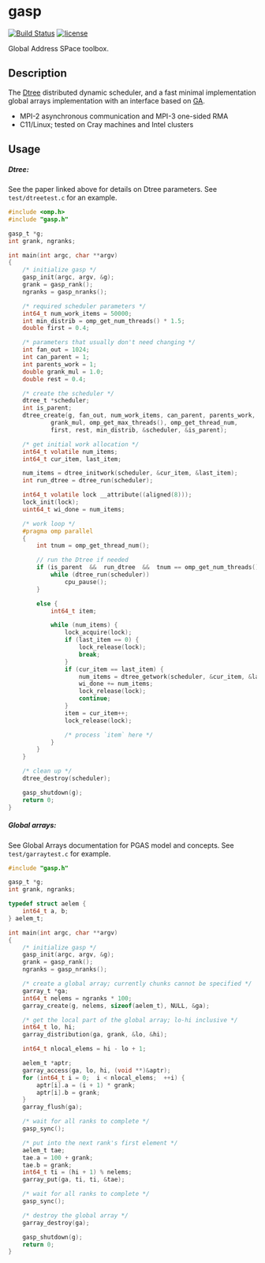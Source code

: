 gasp
====

[![Build Status](https://travis-ci.org/kpamnany/gasp.svg?branch=master)](https://travis-ci.org/kpamnany/gasp)
[![license](https://img.shields.io/github/license/mashape/apistatus.svg)](https://github.com/kpamnany/gasp/blob/master/LICENSE)

Global Address SPace toolbox.

## Description

The [Dtree](http://dx.doi.org/10.1007/978-3-319-20119-1_10) distributed dynamic scheduler, and a fast minimal implementation global
arrays implementation with an interface based on [GA](http://hpc.pnl.gov/globalarrays/index.shtml).

+ MPI-2 asynchronous communication and MPI-3 one-sided RMA
+ C11/Linux; tested on Cray machines and Intel clusters

## Usage

##### Dtree:

See the paper linked above for details on Dtree parameters. See `test/dtreetest.c` for an example.
```c
#include <omp.h>
#include "gasp.h"

gasp_t *g;
int grank, ngranks;

int main(int argc, char **argv)
{
    /* initialize gasp */
    gasp_init(argc, argv, &g);
    grank = gasp_rank();
    ngranks = gasp_nranks();

    /* required scheduler parameters */
    int64_t num_work_items = 50000;
    int min_distrib = omp_get_num_threads() * 1.5;
    double first = 0.4;

    /* parameters that usually don't need changing */
    int fan_out = 1024;
    int can_parent = 1;
    int parents_work = 1;
    double grank_mul = 1.0;
    double rest = 0.4;

    /* create the scheduler */
    dtree_t *scheduler;
    int is_parent;
    dtree_create(g, fan_out, num_work_items, can_parent, parents_work,
            grank_mul, omp_get_max_threads(), omp_get_thread_num,
            first, rest, min_distrib, &scheduler, &is_parent);

    /* get initial work allocation */
    int64_t volatile num_items;
    int64_t cur_item, last_item;

    num_items = dtree_initwork(scheduler, &cur_item, &last_item);
    int run_dtree = dtree_run(scheduler);

    int64_t volatile lock __attribute((aligned(8)));
    lock_init(lock);
    uint64_t wi_done = num_items;

    /* work loop */
    #pragma omp parallel
    {
        int tnum = omp_get_thread_num();

        // run the Dtree if needed
        if (is_parent  &&  run_dtree  &&  tnum == omp_get_num_threads() - 1) {
            while (dtree_run(scheduler))
                cpu_pause();
        }

        else {
            int64_t item;

            while (num_items) {
                lock_acquire(lock);
                if (last_item == 0) {
                    lock_release(lock);
                    break;
                }
                if (cur_item == last_item) {
                    num_items = dtree_getwork(scheduler, &cur_item, &last_item);
                    wi_done += num_items;
                    lock_release(lock);
                    continue;
                }
                item = cur_item++;
                lock_release(lock);

                /* process `item` here */
            }
        }
    }

    /* clean up */
    dtree_destroy(scheduler);

    gasp_shutdown(g);
    return 0;
}
```

##### Global arrays:

See Global Arrays documentation for PGAS model and concepts. See `test/garraytest.c` for example.
```c
#include "gasp.h"

gasp_t *g;
int grank, ngranks;

typedef struct aelem {
    int64_t a, b;
} aelem_t;

int main(int argc, char **argv)
{
    /* initialize gasp */
    gasp_init(argc, argv, &g);
    grank = gasp_rank();
    ngranks = gasp_nranks();

    /* create a global array; currently chunks cannot be specified */
    garray_t *ga;
    int64_t nelems = ngranks * 100;
    garray_create(g, nelems, sizeof(aelem_t), NULL, &ga);

    /* get the local part of the global array; lo-hi inclusive */
    int64_t lo, hi;
    garray_distribution(ga, grank, &lo, &hi);

    int64_t nlocal_elems = hi - lo + 1;

    aelem_t *aptr;
    garray_access(ga, lo, hi, (void **)&aptr);
    for (int64_t i = 0;  i < nlocal_elems;  ++i) {
        aptr[i].a = (i + 1) * grank;
        aptr[i].b = grank;
    }
    garray_flush(ga);

    /* wait for all ranks to complete */
    gasp_sync();

    /* put into the next rank's first element */
    aelem_t tae;
    tae.a = 100 + grank;
    tae.b = grank;
    int64_t ti = (hi + 1) % nelems;
    garray_put(ga, ti, ti, &tae);

    /* wait for all ranks to complete */
    gasp_sync();

    /* destroy the global array */
    garray_destroy(ga);

    gasp_shutdown(g);
    return 0;
}
```
